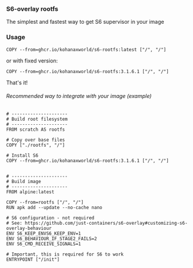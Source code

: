 ### S6-overlay rootfs

The simplest and fastest way to get S6 supervisor in your image

### Usage
```Docker
COPY --from=ghcr.io/kohanaxworld/s6-rootfs:latest ["/", "/"]
```
or with fixed version:
```Docker
COPY --from=ghcr.io/kohanaxworld/s6-rootfs:3.1.6.1 ["/", "/"]
```

That's it!

###### Recommended way to integrate with your image (example)
```Docker
# ---------------------
# Build root filesystem
# ---------------------
FROM scratch AS rootfs

# Copy over base files
COPY ["./rootfs", "/"]

# Install S6
COPY --from=ghcr.io/kohanaxworld/s6-rootfs:3.1.6.1 ["/", "/"]


# ---------------------
# Build image
# ---------------------
FROM alpine:latest

COPY --from=rootfs ["/", "/"]
RUN apk add --update --no-cache nano

# S6 configuration - not required
# See: https://github.com/just-containers/s6-overlay#customizing-s6-overlay-behaviour
ENV S6_KEEP_ENVS6_KEEP_ENV=1
ENV S6_BEHAVIOUR_IF_STAGE2_FAILS=2
ENV S6_CMD_RECEIVE_SIGNALS=1

# Important, this is required for S6 to work
ENTRYPOINT ["/init"]
```

